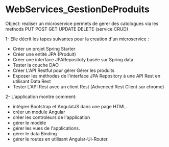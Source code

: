 # WebServices_GestionDeProduits
Object: realiser un microservice permets de gerer des catologues via les methods PUT POST GET UPDATE DELETE (service CRUD) 

1- Elle décrit les tapes suivantes pour la creation d'un microservice :
- Créer un projet Spring Starter
- Créer une entité JPA (Produit)
- Créer une interface JPARepositoty basée sur Spring data
- Tester la couche DAO
- Créer L'API Restful pour gérer Gérer les produits
- Exposer les méthodes de l'interface JPA Repository à une API Rest en utilisant Data Rest
- Tester L'API Rest avec un client Rest (Advenced Rest Client sur chrome)

2- L'application montre comment:
- intégrer Bootstrap et AngulatJS dans une page HTML.
- créer un module Angular
- créer les controleurs de l'application
- gérer le modèle
- gérer les vues de l'applications.
- gérer le data Binding
- gérer le routes en utilisant Angular-Ui-Router.
